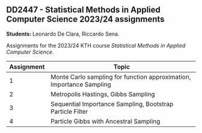 
## DD2447 - Statistical Methods in Applied Computer Science 2023/24 assignments 
<strong> Students: </strong> Leonardo De Clara, Riccardo Sena.

Assignments for the 2023/24 KTH course <em>Statistical Methods in Applied Computer Science</em>.

| Assignment | Topic              
| -------- | ------------------------ 
| 1        | Monte Carlo sampling for function approximation, Importance Sampling           |
| 2        | Metropolis Hastings, Gibbs Sampling| 
| 3        | Sequential Importance Sampling, Bootstrap Particle Filter     |
| 4        | Particle Gibbs with Ancestral Sampling |

